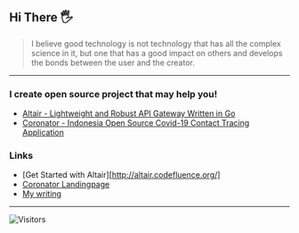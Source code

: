 ## Hi There 🖐 

> I believe good technology is not technology that has all the complex science in it, but one that has a good impact on others and develops the bonds between the user and the creator.

---

### I create open source project that may help you!

- [Altair - Lightweight and Robust API Gateway Written in Go](https://github.com/codefluence-x/altair)
- [Coronator - Indonesia Open Source Covid-19 Contact Tracing Application](https://github.com/coronatorid)

### Links

- [Get Started with Altair][http://altair.codefluence.org/]
- [Coronator Landingpage](https://coronator.id)
- [My writing](https://insomnius.github.io)

---

![Visitors](https://komarev.com/ghpvc/?username=insomnius)

